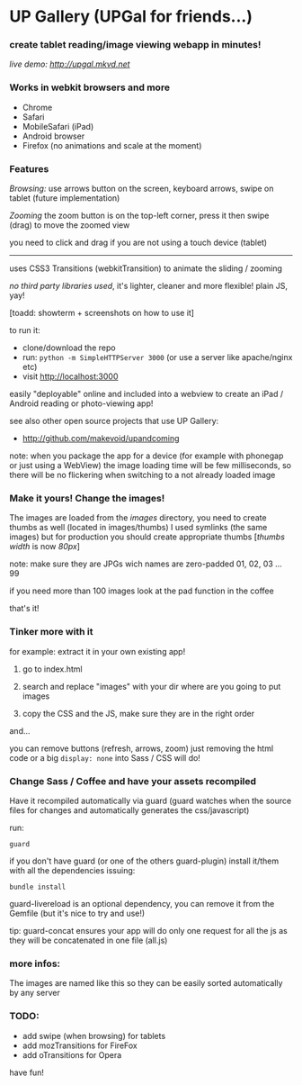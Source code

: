 # UP Gallery (UPGal for friends...)
### create tablet reading/image viewing webapp in minutes!

*live demo: <http://upgal.mkvd.net>*


### Works in webkit browsers and more

- Chrome
- Safari
- MobileSafari (iPad)
- Android browser
- Firefox (no animations and scale at the moment)


### Features

*Browsing:*
use arrows button on the screen, keyboard arrows, swipe on tablet (future implementation)


*Zooming*
the zoom button is on the top-left corner, press it then swipe (drag) to move the zoomed view

you need to click and drag if you are not using a touch device (tablet)


---

uses CSS3 Transitions (webkitTransition) to animate the sliding / zooming

*no third party libraries used*, it's lighter, cleaner and more flexible! plain JS, yay!


[toadd: showterm + screenshots on how to use it]


to run it:

- clone/download the repo
- run: `python -m SimpleHTTPServer 3000` (or use a server like apache/nginx etc)
- visit <http://localhost:3000>


easily "deployable" online and included into a webview to create an iPad / Android reading or photo-viewing app!


see also other open source projects that use UP Gallery:

- <http://github.com/makevoid/upandcoming>


note: when you package the app for a device (for example with phonegap or just using a WebView) the image loading time will be few milliseconds, so there will be no flickering when switching to a not already loaded image

### Make it yours! Change the images!

The images are loaded from the *images* directory, you need to create thumbs as well (located in images/thumbs) I used symlinks (the same images) but for production you should create appropriate thumbs [*thumbs width* is now *80px*]

note: make sure they are JPGs wich names are zero-padded 01, 02, 03 ... 99

if you need more than 100 images look at the pad function in the coffee

that's it!

### Tinker more with it

for example: extract it in your own existing app!

1) go to index.html

2) search and replace "images" with your dir where are you going to put images

3) copy the CSS and the JS, make sure they are in the right order


and...

you can remove buttons (refresh, arrows, zoom) just removing the html code or a big `display: none` into Sass / CSS will do!

### Change Sass / Coffee and have your assets recompiled

Have it recompiled automatically via guard (guard watches when the source files for changes and automatically generates the css/javascript)

run:

    guard

if you don't have guard (or one of the others guard-plugin) install it/them with all the dependencies issuing:

    bundle install

guard-livereload is an optional dependency, you can remove it from the Gemfile (but it's nice to try and use!)

tip: guard-concat ensures your app will do only one request for all the js as they will be concatenated in one file (all.js)

### more infos:

The images are named like this so they can be easily sorted automatically by any server


### TODO:

- add swipe (when browsing) for tablets
- add mozTransitions for FireFox
- add oTransitions for Opera


have fun!
